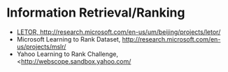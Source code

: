 # Information Retrieval/Ranking

- [LETOR, ](http://blog.crackcell.com/posts/2011/12/17/a_short_intro_2_ltr.html#sec-7)<http://research.microsoft.com/en-us/um/beijing/projects/letor/>
- Microsoft Learning to Rank Dataset, <http://research.microsoft.com/en-us/projects/mslr/>
- Yahoo Learning to Rank Challenge, <http://webscope.sandbox.yahoo.com/